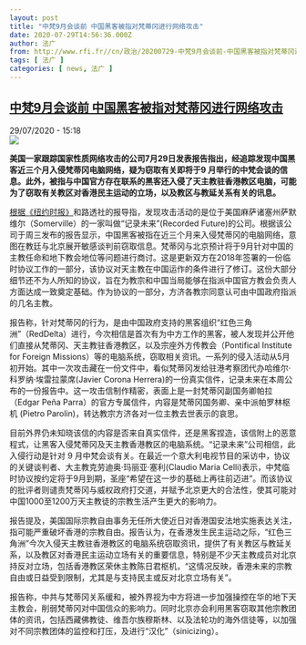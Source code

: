 ```yaml
---
layout: post
title: "中梵9月会谈前 中国黑客被指对梵蒂冈进行网络攻击"
date: 2020-07-29T14:56:36.000Z
author: 法广
from: http://www.rfi.fr//cn/政治/20200729-中梵9月会谈前-中国黑客被指对梵蒂冈进行网络攻击
tags: [ 法广 ]
categories: [ news, 法广 ]
---
```

<!--1596034596000-->
[中梵9月会谈前 中国黑客被指对梵蒂冈进行网络攻击](http://www.rfi.fr//cn/%E6%94%BF%E6%B2%BB/20200729-%E4%B8%AD%E6%A2%B59%E6%9C%88%E4%BC%9A%E8%B0%88%E5%89%8D-%E4%B8%AD%E5%9B%BD%E9%BB%91%E5%AE%A2%E8%A2%AB%E6%8C%87%E5%AF%B9%E6%A2%B5%E8%92%82%E5%86%88%E8%BF%9B%E8%A1%8C%E7%BD%91%E7%BB%9C%E6%94%BB%E5%87%BB)
------

<div>
<div>29/07/2020 - 15:18</div><img src="https://s.rfi.fr/media/display/1e2dfa80-d19e-11ea-9957-005056bf87d6/w:310/p:16x9/t%C3%A9l%C3%A9chargement%20%282%29.jpg"><p><strong>美国一家跟踪国家性质网络攻击的公司7月29日发表报告指出，经追踪发现中国黑客近三个月入侵梵蒂冈电脑网络，疑为窃取有关即将于9 月举行的中梵会谈的信息。此外，被指与中国官方存在联系的黑客还入侵了天主教驻香港教区电脑，可能为了窃取有关教区对香港民主运动的立场，以及教区与教延关系有关的讯息。</strong></p><div class="t-content__body u-clearfix"><div class="m-interstitial"></div><p><a target="_blank" href="http://www.nytimes.com/2020/07/28/us/politics/china-vatican-hack.html">根据《纽约时报》</a>和路透社的报导指，发现攻击活动的是位于美国麻萨诸塞州萨默维尔（Somerville）的一家叫做“记录未来”(Recorded Future)的公司。根据该公司于周三发布的报告显示，中国黑客被指在近三个月来入侵梵蒂冈的电脑网络，意图在教廷与北京展开敏感谈判前窃取信息。梵蒂冈与北京预计将于9月针对中国的主教任命和地下教会地位等问题进行商讨。这是更新双方在2018年签署的一份临时协议工作的一部分，该协议对天主教在中国运作的条件进行了修订。这份大部分细节还不为人所知的协议，旨在为教宗和中国当局能够在指派中国官方教会负责人方面达成一致奠定基础。作为协议的一部分，方济各教宗同意认可由中国政府指派的几名主教。</p><p>报告称，针对梵蒂冈的行为，是由中国政府支持的黑客组织“红色三角洲”（RedDelta）进行，今次相信是首次有为中方工作的黑客，被人发现并公开他们直接从梵蒂冈、天主教驻香港教区，以及宗座外方传教会（Pontifical Institute for Foreign Missions）等的电脑系统，窃取相关资讯。一系列的侵入活动从5月初开始。其中一次攻击藏在一份文件中，看似梵蒂冈发给驻港考察团代办哈维尔·科罗纳·埃雷拉蒙席(Javier Corona Herrera)的一份真实信件，记录未来在本周公布的一份报告中。这一攻击信制作精密，表面上是一封梵蒂冈副国务卿帕拉（Edgar Peña Parra）的官方专属信件，内容是梵蒂冈国务卿、亲中派帕罗林枢机 (Pietro Parolin)，转达教宗方济各对一位主教去世表示的哀思。</p><p>目前外界仍未知晓该信的内容是否来自真实信件，还是黑客捏造，该信附上的恶意程式，让黑客入侵梵蒂冈及天主教香港教区的电脑系统。“记录未来”公司相信，此入侵行动是针对 9 月中梵会谈有关。在最近一个意大利电视节目的采访中，协议的关键谈判者、大主教克劳迪奥·玛丽亚·塞利(Claudio Maria Celli)表示，中梵临时协议按约定将于9月到期，圣座“希望在这一步的基础上再往前迈进”。而该协议的批评者则谴责梵蒂冈与威权政府打交道，并赋予北京更大的合法性，使其可能对中国1000至1200万天主教徒的宗教生活产生更大的影响力。</p><p>报告提及，美国国际宗教自由事务无任所大使近日对香港国安法地实施表达关注，指可能严重破坏香港的宗教自由。报告认为，在香港发生民主运动之际，“红色三角洲”今次入侵天主教驻香港教区的电脑系统窃取资讯，提供了有关教区与教延关系，以及教区对香港民主运动立场有关的重要信息，特别是不少天主教成员对北京持反对立场，包括香港教区荣休主教陈日君枢机，“这情况反映，香港未来的宗教自由或日益受到限制，尤其是与支持民主或反对北京立场有关”。</p><p>报告称，中共与梵蒂冈关系缓和，被外界视为中方将进一步加强操控在华的地下天主教会，削弱梵蒂冈对中国信众的影响力。同时北京亦会利用黑客窃取其他宗教团体的资讯，包括西藏佛教徒、维吾尔族穆斯林、以及法轮功的海外信徒等，以加强对不同宗教团体的监控和打压，及进行“汉化”（sinicizing）。</p><div class="o-self-promo o-self-promo--nl o-self-promo--hidden" data-selfpromo-newsletter></div><div class="o-self-promo o-self-promo--app o-self-promo--hidden" data-selfpromo-app></div></div>
</div>
